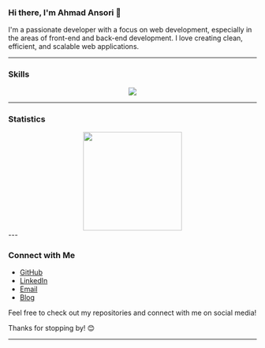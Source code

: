### Hi there, I'm Ahmad Ansori 👋

I'm a passionate developer with a focus on web development, especially in the areas of front-end and back-end development. I love creating clean, efficient, and scalable web applications.

---

### Skills

<p align="center">
  <a href="https://skillicons.dev">
    <img src="https://skillicons.dev/icons?i=git,github,bootstrap,tailwind,html,css,php,js,jquery,laravel,mysql,py,vscode,wordpress,figma,cloudflare" />
  </a>
</p>

---
### Statistics

<div align=center>
<a href="https://github.com/anuraghazra/github-readme-stats">
  <img height=200 weight=200 align="center" src="https://github-readme-stats.vercel.app/api?username=ansoriid&rank_icon=github&bg_color=000000&text_color=FFFFFF" />
</a>
</div>
---

### Connect with Me

- [GitHub](https://github.com/ansoriid)
- [LinkedIn](https://www.linkedin.com/in/ahmadansori1)
- [Email](mailto:ahmadansori1111@gmail.com)
- [Blog](https://www.ansoriweb.com)

Feel free to check out my repositories and connect with me on social media!

Thanks for stopping by! 😊

---
